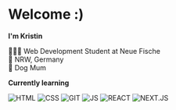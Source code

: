 # Welcome :)

**I'm Kristin**  
  
👩🏼‍💻 Web Development Student at Neue Fische  
📍 NRW, Germany  
🐩 Dog Mum  

**Currently learning**  

![HTML](https://img.shields.io/badge/HTML5-E34F26?style=for-the-badge&logo=html5&logoColor=white)
![CSS](https://img.shields.io/badge/CSS3-1572B6?style=for-the-badge&logo=css3&logoColor=white
)
![GIT](https://img.shields.io/badge/GIT-E44C30?style=for-the-badge&logo=git&logoColor=white
)
![JS](https://img.shields.io/badge/JavaScript-323330?style=for-the-badge&logo=javascript&logoColor=F7DF1
)
![REACT](https://img.shields.io/badge/React-20232A?style=for-the-badge&logo=react&logoColor=61DAFB   
)
![NEXT.JS](https://img.shields.io/badge/next%20js-000000?style=for-the-badge&logo=nextdotjs&logoColor=white
)
